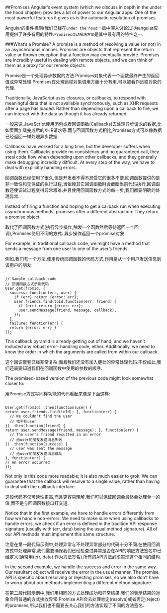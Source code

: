 ##PromisesAngular’s event system (which we discuss in depth in the under the hood chapter) provides a lot of power to our Angular apps. One of the most powerful features it gives us is the automatic resolution of promises.
Angular的事件机制(我们已经在`under the hood`一章中深入讨论过)为angular应用提供了许多有用的特性.`Promises自动解决方案`是其中最有用的特性之一.
###What’s a Promise?A promise is a method of resolving a value (or not) in an asynchronous manner. Promises are objects that represent the return value or thrown exception that a function may eventually provide. Promises are incredibly useful in dealing with remote objects, and we can think of them as a proxy for our remote objects.

Promise是一个处理异步数据的方法.Promises对象代表一个函数最终产生的返回值或异常处理.Promises在处理远程对象调用方面十分有用,可以被看作远程对象的代理.Traditionally, JavaScript uses closures, or callbacks, to respond with meaningful data that is not available synchronously, such as XHR requests after a page has loaded. Rather than depending upon a callback to fire, we can interact with the data as though it has already returned.

一般来说,JavaScript使用闭包或者回调函数(Callbacks)去处理异步请求的数据,比如页面加载完成后的XHR请求等.而与回调函数方式相比,Promises方式可以像数据已经返回一样处理异步数据.
Callbacks have worked for a long time, but the developer suffers when using them. Callbacks provide no consistency and no guaranteed call, they steal code flow when depending upon other callbacks, and they generally make debugging incredibly difficult. At every step of the way, we have to deal with explicitly handling errors.

回调函数已经使用了很久,但是开发者不得不忍受它的很多不便.回调函数提供的是非一致性和无保证的执行过程,当依赖其它回调函数时会截断当前代码执行.回调函数还使调试过程变得异常艰难.并且使用回调函数方式的每一步,我们都要明确的处理异常.Instead of firing a function and hoping to get a callback run when executing asynchronous methods, promises offer a different abstraction: They return a promise object.

取代了回调函数方式(执行异步操作,触发一个函数然后等待返回一个回调),Promises使用不同的方式: 异步操作返回一个promise对象.For example, in traditional callback code, we might have a method that sends a message from one user to one of the user’s friends.

例如,我们有一个方法,使用传统回调函数的代码方式,作用是从一个用户发送信息到该用户的朋友:
<pre><code>
// Sample callback code
// 回调函数方式示例代码User.get(fromId, {  success: function(err, user) {	if (err) return {error: err}; 
	user.friends.find(toId,function(err, friend) {	  if (err) return {error: err};      user.sendMessage(friend, message, callback);    });  },  failure: function(err) {  return {error: err} }});</code></pre>

This callback pyramid is already getting out of hand, and we haven’t included any robust error- handling code, either. Additionally, we need to know the order in which the arguments are called from within our callback.
	
这个回调嵌套已经非常复杂,而且我们还没有加入健壮的异常处理代码.不仅如此,我们还需要知道我们在回调函数中使用的参数的顺序.

The promised-based version of the previous code might look somewhat closer to:用Promise方式写同样功能的代码看起来像是下面这样:
<pre><code>User.get(fromId) .then(function(user) {return user.friends.find(toId); }, function(err) {  // We couldn't find the user  // 找不到user}) .then(function(friend) {return user.sendMessage(friend, message); }, function(err) {  // The user's friend resulted in an error
  // 给user的朋友发送消息失败}) .then(function(success) {  // user was sent the message  // 给user的朋友发送消息成功}, function(err) {// An error occurred});</code></pre>Not only is this code more readable; it is also much easier to grok. We can guarantee that the callback will resolve to a single value, rather than having to deal with the callback interface.
这段代码不仅可读性更高,而且更容易理解.我们可以保证回调会最终会处理单一的值,而不是与回调函数接口打交道.
Notice that in the first example, we have to handle errors differently from how we handle non-errors. We need to make sure when using callbacks to handle errors, we check if an error is defined in the tradition API response signature (usually with (err, data) being the usual method signature). All of our API methods must implement this same structure.

注意在第一段代码示例中,处理异常与不处理异常部分的代码十分不同.在使用回调方式中处理异常,我们需要确保我们已经检查过异常是否在API的响应方法签名中已经定义(通常用(err, data) 作为方法签名).所有的API方法必须实现这个相同的结构.
In the second example, we handle the success and error in the same way. Our resultant object will receive the error in the usual manner. The promise API is specific about resolving or rejecting promises, so we also don’t have to worry about our methods implementing a different method signature.
在第二段代码示例中,我们用相同的方式处理成功和异常结果.我们的表示结果的对象会用普通的方式接收异常.Promise API会去处理肯定(resolve)或者否定(reject)的promises,所以我们也不需要去关心我们的方法实现了不同的方法签名.